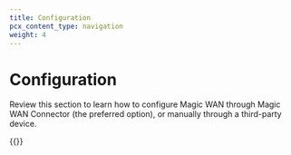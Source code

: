 ```yaml
---
title: Configuration
pcx_content_type: navigation
weight: 4
---
```


# Configuration

Review this section to learn how to configure Magic WAN through Magic WAN Connector (the preferred option), or manually through a third-party device.

{{<directory-listing>}}